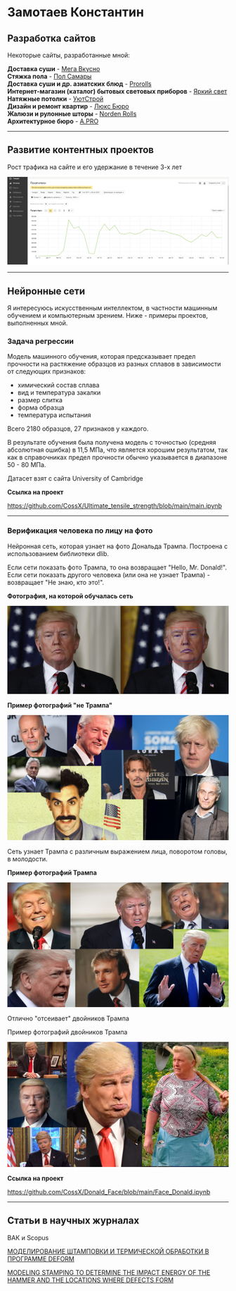 # Замотаев Константин

## Разработка сайтов
Некоторые сайты, разработанные мной:

**Доставка суши** - [Мега Вкусно](https://mega-vkusno.ru/)<br>
**Стяжка пола** - [Пол Самары](https://polsamara.ru/)<br>
**Доставка суши и др. азиатских блюд** - [Prorolls](https://prorolls.ru/)<br>
**Интернет-магазин (каталог) бытовых световых приборов** - [Яркий свет](https://svetusrf.ru/)<br>
**Натяжные потолки** - [УютСтрой](https://potolkius.ru/)<br>
**Дизайн и ремонт квартир** - [Люкс Бюро](https://burolux.ru/)<br>
**Жалюзи и рулонные шторы** - [Norden Rolls](http://norden-rolls.ru/)<br>
**Архитектурное бюро** - [A.PRO](http://aproburo.ru/)<br>


***
## Развитие контентных проектов

Рост трафика на сайте и его удержание в течение 3-х лет

![статистика](https://github.com/CossX/myfiles/blob/main/2020-10-28_003725.jpg)


***
## Нейронные сети


Я интересуюсь искусственным интеллектом, в частности машинным обучением и компьютерным зрением. Ниже - примеры проектов, выполненных мной.


### Задача регрессии 
Модель машинного обучения, которая предсказывает предел прочности на растяжение образцов из разных сплавов в зависимости от следующих признаков:
* химический состав сплава
* вид и температура закалки
* размер слитка
* форма образца
* температура испытания


Всего 2180 образцов, 27 признаков у каждого. 


В результате обучения была получена модель с точностью (средняя абсолютная ошибка) в 11,5 МПа, что является хорошим результатом, так как в справочниках предел прочности обычно указывается в диапазоне 50 - 80 МПа.


Датасет взят с сайта University of Cambridge


**Ссылка на проект**


https://github.com/CossX/Ultimate_tensile_strength/blob/main/main.ipynb


---
### Верификация человека по лицу на фото

Нейронная сеть, которая узнает на фото Дональда Трампа. Построена с использованием библиотеки dlib. 

Если сети показать фото Трампа, то она возвращает "Hello, Mr. Donald!". Если сети показать другого человека (или она не узнает Трампа) - возвращает "Не знаю, кто это!".


**Фотография, на которой обучалась сеть**

![Не Трамп](https://github.com/CossX/myfiles/blob/main/main_tramp.jpg)


**Пример фотографий "не Трампа"**

![Не Трамп](https://github.com/CossX/myfiles/blob/main/NoT.jpg)

Сеть узнает Трампа с различным выражением лица, поворотом головы, в молодости. 


**Пример фотографий Трампа**

![Трамп](https://github.com/CossX/myfiles/blob/main/tramp.jpg)


Отлично "отсеивает" двойников Трампа


Пример фотографий двойников Трампа

![Двойники Трампа](https://github.com/CossX/myfiles/blob/main/fake_tramp.jpg)


**Ссылка на проект**


https://github.com/CossX/Donald_Face/blob/main/Face_Donald.ipynb



***
## Статьи в научных журналах

ВАК и Scopus<br>


[МОДЕЛИРОВАНИЕ ШТАМПОВКИ И ТЕРМИЧЕСКОЙ ОБРАБОТКИ В ПРОГРАММЕ DEFORM](https://github.com/CossX/myfiles/blob/main/modelirovanie-shtampovki-i-termicheskoy-obrabotki-v-programme-deform.pdf)


[MODELING STAMPING TO DETERMINE THE IMPACT ENERGY OF THE HAMMER AND THE LOCATIONS WHERE DEFECTS FORM](https://github.com/CossX/myfiles/blob/main/zamotaev2016.pdf)
